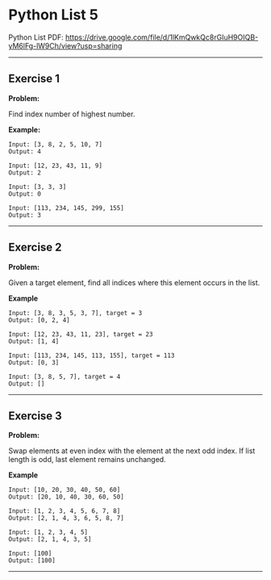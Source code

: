 # Python List 5

Python List PDF:
https://drive.google.com/file/d/1lKmQwkQc8rGIuH9OIQB-yM6lFg-lW9Ch/view?usp=sharing


---

## Exercise 1

**Problem:**

Find index number of highest number.

**Example:**

	Input: [3, 8, 2, 5, 10, 7]
	Output: 4 
 
	Input: [12, 23, 43, 11, 9]
	Output: 2 

  	Input: [3, 3, 3]
   	Output: 0
    
	Input: [113, 234, 145, 299, 155]
	Output: 3

---

## Exercise 2

**Problem:**

Given a target element, find all indices where this element occurs in the list.

**Example**

	Input: [3, 8, 3, 5, 3, 7], target = 3
	Output: [0, 2, 4]
 
	Input: [12, 23, 43, 11, 23], target = 23
	Output: [1, 4]
 
	Input: [113, 234, 145, 113, 155], target = 113
	Output: [0, 3]

 	Input: [3, 8, 5, 7], target = 4
	Output: [] 

---

## Exercise 3

**Problem:**

Swap elements at even index with the element at the next odd index. If list length is odd, last element remains unchanged.

**Example**

	Input: [10, 20, 30, 40, 50, 60]
	Output: [20, 10, 40, 30, 60, 50]
 
	Input: [1, 2, 3, 4, 5, 6, 7, 8]
	Output: [2, 1, 4, 3, 6, 5, 8, 7]
 
	Input: [1, 2, 3, 4, 5]
	Output: [2, 1, 4, 3, 5] 

 	Input: [100]
	Output: [100]
 
---


